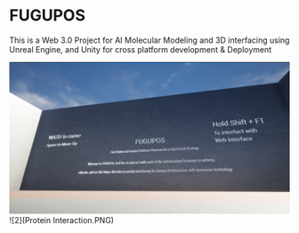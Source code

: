 # FUGUPOS
This is a Web 3.0 Project for AI Molecular Modeling and 3D interfacing using Unreal Engine, and Unity for cross platform development &amp; Deployment

![1](FUGUPOS.PNG)
![2](Protein Interaction.PNG)
